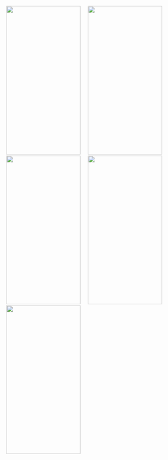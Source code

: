 <p align="left">
  <img src="https://github.com/user-attachments/assets/21ee6a89-d76e-4ff9-b330-47c8318e897b" width="200" height="400" />
  &nbsp;&nbsp;&nbsp;
  <img src="https://github.com/user-attachments/assets/3648fb1e-a9a6-494d-ae3a-e4b579dd3b11" width="200" height="400" />
  &nbsp;&nbsp;&nbsp;
  <img src="https://github.com/user-attachments/assets/f5fdee1e-7d23-4870-83a1-cf5fc488c697" width="200" height="400" />
  &nbsp;&nbsp;&nbsp;
  <img src="https://github.com/user-attachments/assets/e023df0f-c561-40ea-b867-16b6d31bcfd1" width="200" height="400" />
  &nbsp;&nbsp;&nbsp;
  <img src="https://github.com/user-attachments/assets/2cce29c5-a129-414a-aa66-b996b3aec648" width="200" height="400" />
</p>
